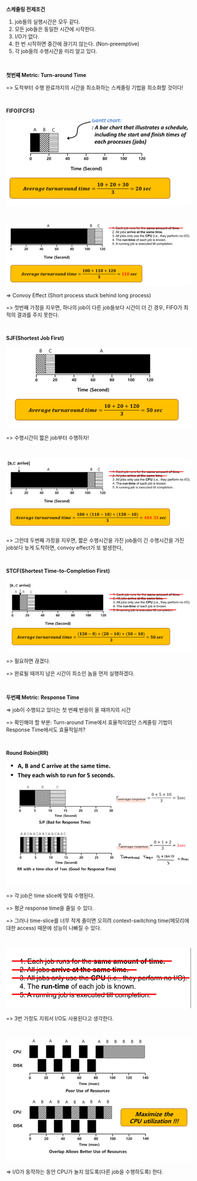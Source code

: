 **스케줄링 전제조건**

1. job들의 실행시간은 모두 같다.
2. 모든 job들은 동일한 시간에 시작한다.
3. I/O가 없다.
4. 한 번 시작하면 중간에 끊기지 않는다. (Non-preemptive)
5. 각 job들의 수행시간을 미리 알고 있다.

<br>

**첫번째 Metric: Turn-around Time**

=> 도착부터 수행 완료까지의 시간을 최소화하는 스케줄링 기법을 최소화할 것이다!

<br>

**FIFO(FCFS)**

![IMG_74E1A03B8F1C-1](image.assets/IMG_74E1A03B8F1C-1.jpeg)

<br>

![IMG_F86090F6B6BA-1](image.assets/IMG_F86090F6B6BA-1.jpeg)

=> Convoy Effect (Short process stuck behind long process)

=> 첫번째 가정을 지우면, 하나의 job이 다른 job들보다 시간이 더 긴 경우, FIFO가 최적의 결과를 주지 못한다.

<br>

**SJF(Shortest Job First)**

![IMG_C3A61E99DA58-1](image.assets/IMG_C3A61E99DA58-1.jpeg)

=> 수행시간이 짧은 job부터 수행하자!

<br>

![IMG_0272879028AD-1](image.assets/IMG_0272879028AD-1.jpeg)

=> 그런데 두번째 가정을 지우면, 짧은 수행시간을 가진 job들이 긴 수행시간을 가진 job보다 늦게 도착하면, convoy effect가 또 발생한다,

<br>

**STCF(Shortest Time-to-Completion First)**

![IMG_9E5E2229CDE1-1](image.assets/IMG_9E5E2229CDE1-1.jpeg)

=> 필요하면 끊겠다.

=> 완료될 때까지 남은 시간이 최소인 놈을 먼저 실행하겠다.

<br>

**두번째 Metric: Response Time**

=> job이 수행되고 있다는 첫 번째 반응이 올 때까지의 시간

=> 확인해야 할 부분: Turn-around Time에서 효율적이었던 스케줄링 기법이 Response Time에서도 효율적일까?

<br>

**Round Robin(RR)**

![IMG_A9DCB9A38AF6-1](image.assets/IMG_A9DCB9A38AF6-1.jpeg)

=> 각 job은 time slice에 맞춰 수행된다.

=> 평균 response time을 줄일 수 있다.

=> 그러나 time-slice를 너무 작게 줄이면 오히려 context-switching time(메모리에 대한 access) 때문에 성능이 나빠질 수 있다.

<br>

![IMG_456C158E5F83-1](image.assets/IMG_456C158E5F83-1.jpeg)

=> 3번 가정도 지워서 I/O도 사용된다고 생각한다.

<br>

![IMG_CE950C992D74-1](image.assets/IMG_CE950C992D74-1.jpeg)

=> I/O가 동작하는 동안 CPU가 놀지 않도록(다른 job을 수행하도록) 한다.